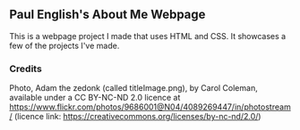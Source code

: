 ## Paul English's About Me Webpage

This is a webpage project I made that uses HTML and CSS.  It showcases a few of the projects I've made.

### Credits
Photo, Adam the zedonk (called titleImage.png), by Carol Coleman, available under a CC BY-NC-ND 2.0 licence at https://www.flickr.com/photos/9686001@N04/4089269447/in/photostream/ (licence link: https://creativecommons.org/licenses/by-nc-nd/2.0/)
